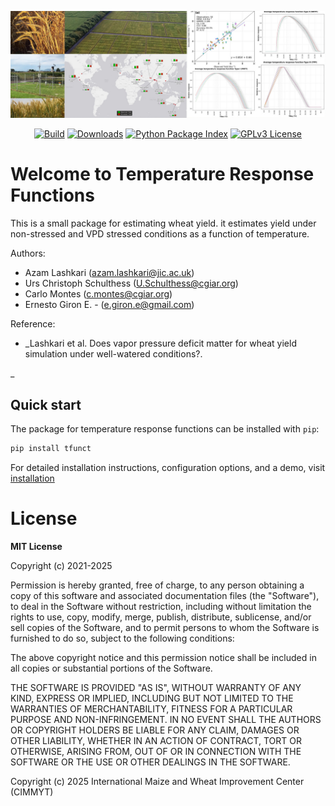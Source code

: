 ![header](./docs/assets/header_tfunct_color.jpg)

<p align="center">
  <!-- <a href="https://orderseed.cimmyt.org/iwin-results.php"><img
    src="https://img.shields.io/badge/CIMMYT-IWIN-blue"
    alt="CIMMYT IWIN"
  /></a> -->
  <a href="https://github.com/egiron/TemperatureFunct/actions"><img
    src="https://github.com/egiron/TemperatureFunct/actions/workflows/ci.yaml/badge.svg"
    alt="Build"
  /></a>
  <a href="https://pypistats.org/packages/tfunct"><img
    src="https://img.shields.io/pypi/dm/tfunct.svg" 
    alt="Downloads"
  /></a>
  <a href="https://pypi.org/project/tfunct"><img 
    src="https://img.shields.io/pypi/v/tfunct.svg" 
    alt="Python Package Index"
  /></a>
  <a href="https://opensource.org/licenses/"><img 
    src="https://img.shields.io/badge/License-GPL%20v3-yellow.svg" 
    alt="GPLv3 License"
  /></a>
  
</p>

# Welcome to Temperature Response Functions

This is a small package for estimating wheat yield. it estimates yield under non-stressed and VPD stressed conditions as a function of temperature.

Authors: 

* Azam Lashkari (azam.lashkari@jic.ac.uk)
* Urs Christoph Schulthess (U.Schulthess@cgiar.org)
* Carlo Montes (c.montes@cgiar.org)
* Ernesto Giron E. - (e.giron.e@gmail.com)

Reference:

* _Lashkari et al. Does vapor pressure deficit matter for wheat yield simulation under well-watered conditions?.

_



## Quick start

The package for temperature response functions can be installed with `pip`:

``` sh
pip install tfunct
```

For detailed installation instructions, configuration options, and a demo, visit
[installation]

  [installation]: https://egiron.github.io/TemperatureFunct/


# License

**MIT License**

Copyright (c) 2021-2025 

Permission is hereby granted, free of charge, to any person obtaining a copy
of this software and associated documentation files (the "Software"), to
deal in the Software without restriction, including without limitation the
rights to use, copy, modify, merge, publish, distribute, sublicense, and/or
sell copies of the Software, and to permit persons to whom the Software is
furnished to do so, subject to the following conditions:

The above copyright notice and this permission notice shall be included in
all copies or substantial portions of the Software.

THE SOFTWARE IS PROVIDED "AS IS", WITHOUT WARRANTY OF ANY KIND, EXPRESS OR
IMPLIED, INCLUDING BUT NOT LIMITED TO THE WARRANTIES OF MERCHANTABILITY,
FITNESS FOR A PARTICULAR PURPOSE AND NON-INFRINGEMENT. IN NO EVENT SHALL THE
AUTHORS OR COPYRIGHT HOLDERS BE LIABLE FOR ANY CLAIM, DAMAGES OR OTHER
LIABILITY, WHETHER IN AN ACTION OF CONTRACT, TORT OR OTHERWISE, ARISING
FROM, OUT OF OR IN CONNECTION WITH THE SOFTWARE OR THE USE OR OTHER DEALINGS
IN THE SOFTWARE.



Copyright (c) 2025 International Maize and Wheat Improvement Center (CIMMYT)
